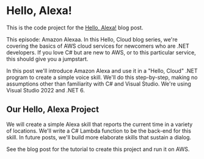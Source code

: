 # Hello, Alexa!

This is the code project for the [Hello, Alexa!](https://davidpallmann.hashnode.dev/hello-alexa) blog post. 

This episode: Amazon Alexaa. In this Hello, Cloud blog series, we're covering the basics of AWS cloud services for newcomers who are .NET developers. If you love C# but are new to AWS, or to this particular service, this should give you a jumpstart.

In this post we'll introduce Amazon Alexa and use it in a "Hello, Cloud" .NET program to create a simple voice skill. We'll do this step-by-step, making no assumptions other than familiarity with C# and Visual Studio. We're using Visual Studio 2022 and .NET 6.

## Our Hello, Alexa Project

We will create a simple Alexa skill that reports the current time in a variety of locations. We'll write a C# Lambda function to be the back-end for this skill. In future posts, we'll build more elaborate skills that sustain a dialog.

See the blog post for the tutorial to create this project and run it on AWS.

